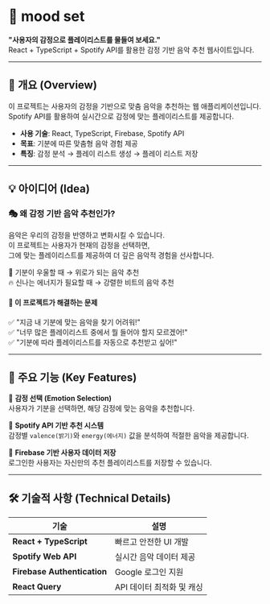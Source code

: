 # 🎵 mood set
**"사용자의 감정으로 플레이리스트를 물들여 보세요."**  
React + TypeScript + Spotify API를 활용한 감정 기반 음악 추천 웹사이트입니다.

---

## 📝 개요 (Overview)
이 프로젝트는 사용자의 감정을 기반으로 맞춤 음악을 추천하는 웹 애플리케이션입니다.  
Spotify API를 활용하여 실시간으로 감정에 맞는 플레이리스트를 제공합니다.  

- **사용 기술**: React, TypeScript, Firebase, Spotify API
- **목표**: 기분에 따른 맞춤형 음악 경험 제공  
- **특징**: 감정 분석 → 플레이 리스트 생성 → 플레이 리스트 저장

---

## 💡 아이디어 (Idea)
### 🎭 **왜 감정 기반 음악 추천인가?**
음악은 우리의 감정을 반영하고 변화시킬 수 있습니다.  
이 프로젝트는 사용자가 현재의 감정을 선택하면,  
그에 맞는 플레이리스트를 제공하여 더 깊은 음악적 경험을 선사합니다.  

🎵 기분이 우울할 때 → 위로가 되는 음악 추천  
🔥 신나는 에너지가 필요할 때 → 강렬한 비트의 음악 추천  

#### 🎯 **이 프로젝트가 해결하는 문제**
✅ "지금 내 기분에 맞는 음악을 찾기 어려워!"  
✅ "너무 많은 플레이리스트 중에서 뭘 들어야 할지 모르겠어!"  
✅ "기분에 따라 플레이리스트를 자동으로 추천받고 싶어!"  

---

## 🚀 주요 기능 (Key Features)
🔹 **감정 선택 (Emotion Selection)**  
사용자가 기분을 선택하면, 해당 감정에 맞는 음악을 추천합니다.  

🔹 **Spotify API 기반 추천 시스템**  
감정별 `valence(밝기)`와 `energy(에너지)` 값을 분석하여 적절한 음악을 제공합니다.  

🔹 **Firebase 기반 사용자 데이터 저장**  
로그인한 사용자는 자신만의 추천 플레이리스트를 저장할 수 있습니다.  

---

## 🛠️ 기술적 사항 (Technical Details)
| 기술 | 설명 |
|------|------|
| **React + TypeScript** | 빠르고 안전한 UI 개발 |
| **Spotify Web API** | 실시간 음악 데이터 제공 |
| **Firebase Authentication** | Google 로그인 지원 |
| **React Query** | API 데이터 최적화 및 캐싱 |
